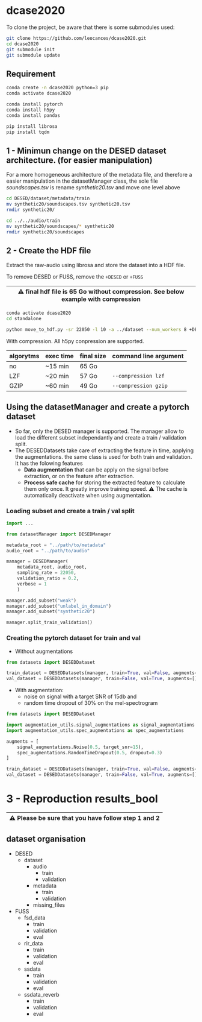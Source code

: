 # dcase2020

To clone the project, be aware that there is some submodules used:
```bash
git clone https://github.com/leocances/dcase2020.git
cd dcase2020
git submodule init
git submodule update
``` 

## Requirement
```Bash
conda create -n dcase2020 python=3 pip
conda activate dcase2020

conda install pytorch
conda install h5py
conda install pandas

pip install librosa
pip install tqdm
```

## 1 - Minimun change on the DESED dataset architecture. (for easier manipulation)
For a more homogeneous architecture of the metadata file, and therefore a easier manipulation in the
datasetManager class, the sole file *soundscapes.tsv* is rename *synthetic20.tsv* and move one level above

```bash
cd DESED/dataset/metadata/train
mv synthetic20/soundscapes.tsv synthetic20.tsv
rmdir synthetic20/

cd ../../audio/train
mv synthetic20/soundscapes/* synthetic20
rmdir synthetic20/soundscapes
```

## 2 - Create the HDF file
Extract the raw-audio using librosa and store the dataset into a HDF file.

To remove DESED or FUSS, remove the `+DESED` or `+FUSS`

| :warning: final hdf file is 65 Go without compression. See below example with compression |
| --- |

```bash
conda activate dcase2020
cd standalone

python move_to_hdf.py -sr 22050 -l 10 -a ../dataset --num_workers 8 +DESED +FUSS
```

With compression. All h5py conpression are supported.

| algorytms | exec time | final size | command line argument |
| --------- | --------- | ---------- | --------------------- |
| no        | ~15 min   | 65 Go      | ` `                   |
| LZF       | ~20 min   | 57 Go      | `--compression lzf`   |
| GZIP      | ~60 min   | 49 Go      | `--compression gzip`  |

## Using the datasetManager and create a pytorch dataset
- So far, only the DESED manager is supported. The manager allow to load
the different subset independantly and create a train / validation split.
- The DESEDDatasets take care of extracting the feature in time, applying the augmentations. the same class is used for both train and validation. It has the folowing features
  - **Data augmentation** that can be apply on the signal before extraction, or on the feature after extraction.
  - **Process safe cache**  for storing the extracted feature to calculate them only once. It greatly improve training speed. :warning: The cache is automatically deactivate when using augmentation.

### Loading subset and create a train / val split
```python
import ...

from datasetManager import DESEDManager

metadata_root = "../path/to/metadata"
audio_root = "../path/to/audio"

manager = DESEDManager(
    metadata_root, audio_root,
    sampling_rate = 22050,
    validation_ratio = 0.2,
    verbose = 1
    )

manager.add_subset("weak")
manager.add_subset("unlabel_in_domain")
manager.add_subset("synthetic20")

manager.split_train_validation()
```

### Creating the pytorch dataset for train and val
- Without augmentations
```python
from datasets import DESEDDataset

train_dataset = DESEDDatasets(manager, train=True, val=False, augments=[], cached=True)
val_dataset = DESEDDatasets(manager, train=False, val=True, augments=[], cached=True)
```
 - With augmentation:
   - noise on signal with a target SNR of 15db and 
   - random time dropout of 30% on the mel-spectrogram
 ```python
 from datasets import DESEDDataset

 import augmentation_utils.signal_augmentations as signal_augmentations
 import augmentation_utils.spec_augmentations as spec_augmentations

 augments = [
     signal_augmentations.Noise(0.5, target_snr=15),
     spec_augmentations.RandomTimeDropout(0.5, dropout=0.3)
 ]

 train_dataset = DESEDDatasets(manager, train=True, val=False, augments=augments, cached=True) # <-- cache automatically deactivate
 val_dataset = DESEDDatasets(manager, train=False, val=True, augments=[], cached=True)
 ```

# 3 - Reproduction results_bool

| :warning: Please be sure that you have follow step 1 and 2  |
| --- |

## dataset organisation
- DESED
    - dataset
        - audio
            - train
            - validation
        - metadata
            - train
            - validation
        - missing_files
- FUSS
    - fsd_data
        - train
        - validation
        - eval
    - rir_data
        - train
        - validation
        - eval
    - ssdata
        - train
        - validation
        - eval
    - ssdata_reverb
        - train
        - validation
        - eval

